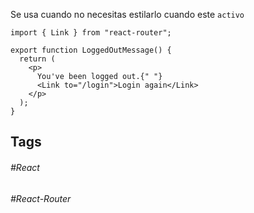 Se usa cuando no necesitas estilarlo cuando este `activo`

```tsx
import { Link } from "react-router";

export function LoggedOutMessage() {
  return (
    <p>
      You've been logged out.{" "}
      <Link to="/login">Login again</Link>
    </p>
  );
}
```
## Tags

###### #React
###### #React-Router 